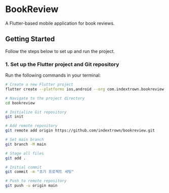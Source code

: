 # BookReview

A Flutter-based mobile application for book reviews.

## Getting Started

Follow the steps below to set up and run the project.

### 1. Set up the Flutter project and Git repository

Run the following commands in your terminal:

```bash
# Create a new Flutter project
flutter create --platforms ios,android --org com.indextrown.bookreview bookreview

# Navigate to the project directory
cd bookreview

# Initialize Git repository
git init

# Add remote repository
git remote add origin https://github.com/indextrown/bookreview.git

# Set main branch
git branch -M main

# Stage all files
git add .

# Initial commit
git commit -m "초기 프로젝트 세팅"

# Push to remote repository
git push -u origin main
